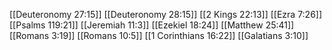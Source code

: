 [[Deuteronomy 27:15]]
[[Deuteronomy 28:15]]
[[2 Kings 22:13]]
[[Ezra 7:26]]
[[Psalms 119:21]]
[[Jeremiah 11:3]]
[[Ezekiel 18:24]]
[[Matthew 25:41]]
[[Romans 3:19]]
[[Romans 10:5]]
[[1 Corinthians 16:22]]
[[Galatians 3:10]]
